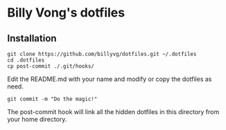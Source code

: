 # Billy Vong's dotfiles

## Installation

```
git clone https://github.com/billyvg/dotfiles.git ~/.dotfiles
cd .dotfiles
cp post-commit ./.git/hooks/
```

Edit the README.md with your name and modify or copy the dotfiles as need.

``` git commit -m "Do the magic!" ```

The post-commit hook will link all the hidden dotfiles in this directory from your home directory.

